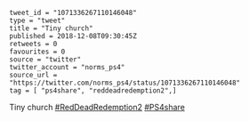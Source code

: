 ```
tweet_id = "1071336267110146048"
type = "tweet"
title = "Tiny church"
published = 2018-12-08T09:30:45Z
retweets = 0
favourites = 0
source = "twitter"
twitter_account = "norms_ps4"
source_url = "https://twitter.com/norms_ps4/status/1071336267110146048"
tag = [ "ps4share", "reddeadredemption2",]
```

Tiny church [#RedDeadRedemption2](/tags/reddeadredemption2/) [#PS4share](/tags/ps4share/)

<p class='image'><img src='http://mnf.m17s.net/2018/12/08/Dt4mp37WoAAY8wx.jpg' alt=''></p>

